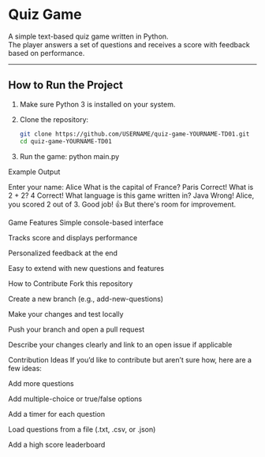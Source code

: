 # Quiz Game

A simple text-based quiz game written in Python.  
The player answers a set of questions and receives a score with feedback based on performance.

---

## How to Run the Project

1. Make sure Python 3 is installed on your system.
2. Clone the repository:

   ```bash
   git clone https://github.com/USERNAME/quiz-game-YOURNAME-TD01.git
   cd quiz-game-YOURNAME-TD01
3. Run the game: python main.py

Example Output

Enter your name: Alice
What is the capital of France? Paris
Correct!
What is 2 + 2? 4
Correct!
What language is this game written in? Java
Wrong!
Alice, you scored 2 out of 3.
Good job! 👍 But there's room for improvement.

Game Features
Simple console-based interface

Tracks score and displays performance

Personalized feedback at the end

Easy to extend with new questions and features

How to Contribute
Fork this repository

Create a new branch (e.g., add-new-questions)

Make your changes and test locally

Push your branch and open a pull request

Describe your changes clearly and link to an open issue if applicable

Contribution Ideas
If you’d like to contribute but aren’t sure how, here are a few ideas:

Add more questions

Add multiple-choice or true/false options

Add a timer for each question

Load questions from a file (.txt, .csv, or .json)

Add a high score leaderboard
